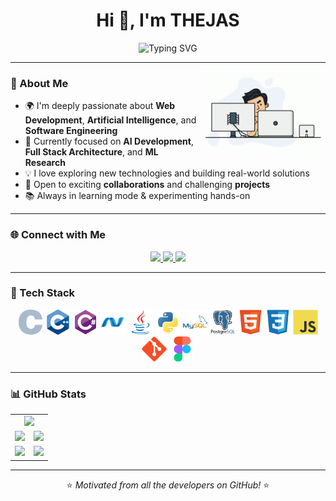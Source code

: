 <h1 align="center">Hi 👋, I'm THEJAS</h1>
 
<p align="center">
  <img src="https://readme-typing-svg.demolab.com?font=Fira+Code&weight=900&size=26&duration=3000&pause=500&color=FDFEFE&background=2A2E3425&center=true&vCenter=true&lines=AI+Researcher;LLMops;Full+Stack+Web+Dev;UAV+and+Drones;Robotics+and+IoT;Cloud+Developer" alt="Typing SVG" />
</p>

---

<img align="right" alt="profile" width="200" src="https://github.com/thejaaxs/thejaaxs/blob/main/programmer.gif" />

### 🚀 About Me

- 🌍 I'm deeply passionate about **Web Development**, **Artificial Intelligence**, and **Software Engineering**
- 🎯 Currently focused on **AI Development**, **Full Stack Architecture**, and **ML Research**
- 💡 I love exploring new technologies and building real-world solutions
- 🤝 Open to exciting **collaborations** and challenging **projects**
- 📚 Always in learning mode & experimenting hands-on

---

### 🌐 Connect with Me

<p align="center">
  <a href="https://twitter.com/thejaaxs" target="_blank">
    <img src="https://img.shields.io/badge/Twitter-%231DA1F2.svg?&style=for-the-badge&logo=twitter&logoColor=white" />
  </a>
  <a href="https://www.linkedin.com/in/thejaaxs" target="_blank">
    <img src="https://img.shields.io/badge/LinkedIn-%230077B5.svg?&style=for-the-badge&logo=linkedin&logoColor=white" />
  </a>
  <a href="https://github.com/thejaaxs" target="_blank">
    <img src="https://img.shields.io/badge/GitHub-%2312100E.svg?&style=for-the-badge&logo=github&logoColor=white" />
  </a>
</p>

---

### 🧠 Tech Stack

<p align="center">
  <img src="https://raw.githubusercontent.com/devicons/devicon/master/icons/c/c-original.svg" alt="C" width="40" height="40" />
  <img src="https://raw.githubusercontent.com/devicons/devicon/master/icons/cplusplus/cplusplus-original.svg" alt="C++" width="40" height="40" />
  <img src="https://raw.githubusercontent.com/devicons/devicon/master/icons/csharp/csharp-original.svg" alt="C++" width="40" height="40" />
  <img src="https://raw.githubusercontent.com/devicons/devicon/master/icons/dot-net/dot-net-original.svg" alt=".NET" width="40" height="40" />
  <img src="https://raw.githubusercontent.com/devicons/devicon/master/icons/java/java-original.svg" alt="Java" width="40" height="40" />
  <img src="https://raw.githubusercontent.com/devicons/devicon/master/icons/python/python-original.svg" alt="Python" width="40" height="40" />
  <img src="https://raw.githubusercontent.com/devicons/devicon/master/icons/mysql/mysql-original-wordmark.svg" alt="MySQL" width="40" height="40" />
  <img src="https://raw.githubusercontent.com/devicons/devicon/master/icons/postgresql/postgresql-original-wordmark.svg" alt="PostgreSQL" width="40" height="40" />
  <img src="https://raw.githubusercontent.com/devicons/devicon/master/icons/html5/html5-original.svg" alt="HTML5" width="40" height="40" />
  <img src="https://raw.githubusercontent.com/devicons/devicon/master/icons/css3/css3-original.svg" alt="CSS3" width="40" height="40" />
  <img src="https://raw.githubusercontent.com/devicons/devicon/master/icons/javascript/javascript-original.svg" alt="JavaScript" width="40" height="40" />
  <img src="https://raw.githubusercontent.com/devicons/devicon/master/icons/git/git-original.svg" alt="Git" width="40" height="40" />
  <img src="https://raw.githubusercontent.com/devicons/devicon/master/icons/figma/figma-original.svg" alt="Figma" width="40" height="40" />
</p>

---

### 📊 GitHub Stats

<table align="center">
  <tr>
    <td colspan="2" align="center">
      <img src="https://github-readme-activity-graph.vercel.app/graph?username=thejaaxs&bg_color=2e3440&hide_border=true&point=false&line=88c0d0&radius=8&area=true&area_color=88c0d0&title_color=ffffff&color=ffffff" />
    </td>
  </tr>
  <tr>
    <td align="center">
      <img src="https://github-readme-stats.vercel.app/api/top-langs/?username=thejaaxs&layout=compact&theme=nord&hide_border=true" />
    </td>
    <td align="center">
      <img src="https://github-readme-stats.vercel.app/api?username=thejaaxs&show_icons=true&theme=nord&count_private=true&hide_border=true" />
    </td>
  </tr>
  <tr>
    <td align="center">
      <img src="https://streak-stats.demolab.com?user=thejaaxs&theme=nord&hide_border=true"/>
    </td>
    <td align="center">
      <img src="http://github-profile-summary-cards.vercel.app/api/cards/profile-details?username=thejaaxs&theme=nord_dark" />
    </td>
  </tr>
</table>

---

<p align="center">⭐️ <i>Motivated from all the developers on GitHub!</i> ⭐️</p>
